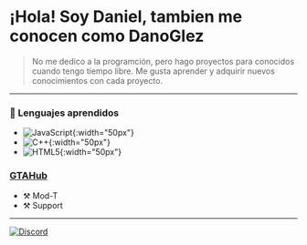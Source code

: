 # ¡Hola! Soy Daniel, tambien me conocen como DanoGlez
> No me dedico a la programción, pero hago proyectos para conocidos cuando tengo tiempo libre.
> Me gusta aprender y adquirir nuevos conocimientos con cada proyecto.

---

### 🔩 Lenguajes aprendidos
- ![JavaScript](https://upload.wikimedia.org/wikipedia/commons/thumb/9/99/Unofficial_JavaScript_logo_2.svg/1200px-Unofficial_JavaScript_logo_2.svg.png){:width="50px"}
- ![C++](https://upload.wikimedia.org/wikipedia/commons/thumb/1/18/ISO_C%2B%2B_Logo.svg/1200px-ISO_C%2B%2B_Logo.svg.png){:width="50px"}
- ![HTML5](https://www.w3.org/html/logo/downloads/HTML5_Badge_512.png){:width="50px"}

### [GTAHub](https://gtahub.gg)
- ⚒️ Mod-T
- ⚒️ Support
---
[![Discord](https://i.imgur.com/pJYvlQu.png)](https://discord.gg/u7sAMDuFAK)

